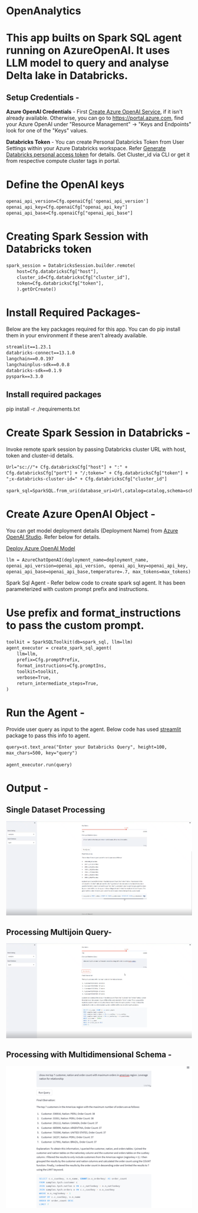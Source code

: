 # OpenAnalytics

# This app builts on Spark SQL agent running on AzureOpenAI. It uses LLM model to query and analyse Delta lake in Databricks.


## Setup Credentials -

**Azure OpenAI Credentials** - First [Create Azure OpenAI Service](https://learn.microsoft.com/en-us/azure/ai-services/openai/how-to/create-resource?pivots=web-portal), if it isn't already available. Otherwise, you can go to https://portal.azure.com, find your Azure OpenAI under "Resource Management" -> "Keys and Endpoints" look for one of the "Keys" values.

**Databricks Token** - You can create Personal Databricks Token from User Settings within your Azure Databricks workspace.  Refer [Generate Databricks personal access token](https://learn.microsoft.com/en-us/azure/databricks/dev-tools/auth#--azure-databricks-personal-access-tokens-for-workspace-users) for details. Get Cluster_id via CLI or get it from respective compute cluster tags in portal.

# Define the OpenAI keys

	openai_api_version=Cfg.openaiCfg['openai_api_version']
	openai_api_key=Cfg.openaiCfg["openai_api_key"]
	openai_api_base=Cfg.openaiCfg["openai_api_base"]


# Creating Spark Session with Databricks token

	spark_session = DatabricksSession.builder.remote(
	    host=Cfg.databricksCfg["host"],
	    cluster_id=Cfg.databricksCfg["cluster_id"],
	    token=Cfg.databricksCfg["token"],
	    ).getOrCreate()

# Install Required Packages-  
Below are the key packages required for this app.  You can do pip install them in your environment if these aren't already available.

	streamlit==1.23.1
	databricks-connect==13.1.0
	langchain==0.0.197
	langchainplus-sdk==0.0.8
	databricks-sdk==0.1.9
	pyspark==3.3.0

## Install required packages
pip install -r ./requirements.txt

# Create Spark Session in Databricks - 
Invoke remote spark session by passing Databricks cluster URL with host, token and cluster-id details.
 
	Url="sc://"+ Cfg.databricksCfg["host"] + ":" + Cfg.databricksCfg["port"] + "/;token=" + Cfg.databricksCfg["token"] + ";x-databricks-cluster-id=" + Cfg.databricksCfg["cluster_id"]
	
	spark_sql=SparkSQL.from_uri(database_uri=Url,catalog=catalog,schema=schema)

# Create Azure OpenAI Object - 
You can get model deployment details (Deployment Name) from [Azure OpenAI Studio](https://oai.azure.com/). Refer below for details.

[Deploy Azure OpenAI Model](https://learn.microsoft.com/en-us/azure/ai-services/openai/how-to/create-resource?pivots=web-portal#deploy-a-model)

	llm = AzureChatOpenAI(deployment_name=deployment_name, openai_api_version=openai_api_version, openai_api_key=openai_api_key, openai_api_base=openai_api_base,temperature=.7, max_tokens=max_tokens)

Spark Sql Agent - Refer below code to create spark sql agent. It has been parameterized with custom prompt prefix and instructions.

# Use prefix and format_instructions to pass the custom prompt.

	toolkit = SparkSQLToolkit(db=spark_sql, llm=llm)
	agent_executor = create_spark_sql_agent(
	    llm=llm,
	    prefix=Cfg.promptPrefix,
	    format_instructions=Cfg.promptIns,
	    toolkit=toolkit,
	    verbose=True,
	    return_intermediate_steps=True,
	)

# Run the Agent - 
Provide user query as input to the agent. Below code has used  [streamlit](https://streamlit.io/) package to pass this info to agent.

	query=st.text_area("Enter your Databricks Query", height=100, max_chars=500, key="query")
	
	agent_executor.run(query)

# Output -

## Single Dataset Processing

![Alt text](/images/image-1.png)

## Processing  Multijoin Query- 

![Alt text](/images/image-2.png)

## Processing with Multidimensional Schema - 

![Alt text](/images/Multijoin_query.png)
